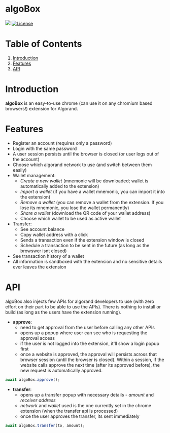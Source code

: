 # algoBox
![](https://img.shields.io/badge/React-v16.13-red)
[![License](https://img.shields.io/badge/license-MIT-green.svg)](https://opensource.org/licenses/MIT)

# Table of Contents
1. [Introduction](#introduction)
2. [Features](#features)
3. [API](#api)

# Introduction
**algoBox** is an easy-to-use chrome (can use it on any chromium based browsers!) extension for Algorand.

# Features
- Register an account (requires only a password)
- Login with the same password
- A user session persists until the browser is closed (or user logs out of the account)
- Choose which algorand network to use (and switch between them easily)
- Wallet management:
    - *Create a new wallet* (mnemonic will be downloaded; wallet is automatically added to the extension)
    - *Import a wallet* (if you have a wallet mnemonic, you can import it into the extension)
    - *Remove a wallet* (you can remove a wallet from the extension. If you lose its mnemonic, you lose the wallet permanently)
    - *Share a wallet* (download the QR code of your wallet address)
    - Choose which wallet to be used as active wallet
- Transfer:
    - See account balance
    - Copy wallet address with a click
    - Sends a transaction even if the extension window is closed
    - Schedule a transaction to be sent in the future (as long as the browswer isnt closed)
- See transaction history of a wallet
- All information is sandboxed with the extension and no sensitive details ever leaves the extension

# API
algoBox also injects few APIs for algorand developers to use (with zero effort on their part to be able to use the APIs). There is nothing to install or build (as long as the users have the extension running).

- **approve**:
    - need to get approval from the user before calling any other APIs
    - opens up a popup where user can see who is requesting the approval access
    - if the user is not logged into the extension, it'll show a login popup first
    - once a website is approved, the approval will persists across that browser session (until the browser is closed). Within a session, if the website calls approve the next time (after its approved before), the new request is automatically approved.

```js
await algoBox.approve();
```

- **transfer**:
    - opens up a transfer popup with necessary details - *amount* and *receiver address*
    - *network* and *wallet* used is the one currently set in the chrome extension (when the transfer api is processed)
    - once the user approves the transfer, its sent immediately

```js
await algoBox.transfer(to, amount);
```
